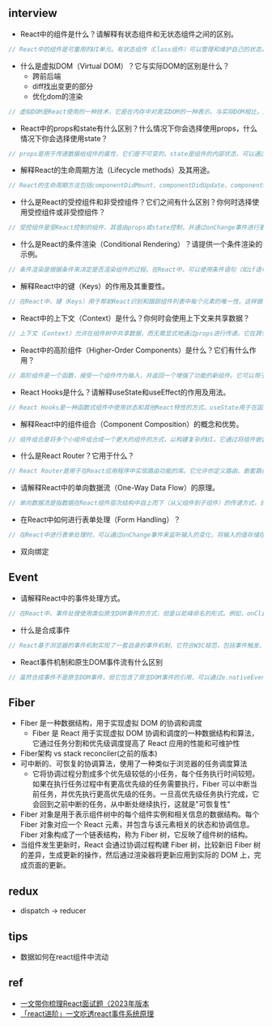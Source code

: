 ## interview
+ React中的组件是什么？请解释有状态组件和无状态组件之间的区别。
```js
// React中的组件是可重用的UI单元。有状态组件（Class组件）可以管理和维护自己的状态，可以通过this.state来访问和更新状态。无状态组件（函数组件）没有内部状态，仅依赖传入的props进行渲染。
```

+ 什么是虚拟DOM（Virtual DOM）？它与实际DOM的区别是什么？
    + 跨前后端
    + diff找出变更的部分
    + 优化dom的渲染
```js
// 虚拟DOM是React使用的一种技术，它是在内存中对真实DOM的一种表示。与实际DOM相比，虚拟DOM具有更快的操作速度和性能优化的能力。
```
+ React中的props和state有什么区别？什么情况下你会选择使用props，什么情况下你会选择使用state？
```js
// props是用于传递数据给组件的属性，它们是不可变的。state是组件的内部状态，可以通过this.setState来更新。通常，当数据需要从父组件传递给子组件时，使用props；当数据需要在组件内部进行管理和更新时，使用state。
```

+ 解释React的生命周期方法（Lifecycle methods）及其用途。
```js
// React的生命周期方法包括componentDidMount、componentDidUpdate、componentWillUnmount等，用于在组件的不同阶段执行相应的逻辑，例如在组件挂载后进行初始化操作、在更新后执行某些操作或在组件卸载前清理资源
```
+ 什么是React的受控组件和非受控组件？它们之间有什么区别？你何时选择使用受控组件或非受控组件？
```js
// 受控组件是受React控制的组件，其值由props或state控制，并通过onChange事件进行更新。非受控组件的值由DOM自身管理，通常使用ref来获取输入的值。受控组件适用于需要对数据进行精确控制的场景，非受控组件适用于简单的表单输入场景
```


+ 什么是React的条件渲染（Conditional Rendering）？请提供一个条件渲染的示例。
```js
// 条件渲染是根据条件来决定是否渲染组件的过程。在React中，可以使用条件语句（如if语句、三元表达式）或逻辑与（&&）运算符来进行条件渲染。
```
+ 解释React中的键（Keys）的作用及其重要性。
```js
// 在React中，键（Keys）用于帮助React识别和跟踪组件列表中每个元素的唯一性。这样做可以优化列表的更新性能，并确保正确地重新渲染元素。
```
+ React中的上下文（Context）是什么？你何时会使用上下文来共享数据？
```js
// 上下文（Context）允许在组件树中共享数据，而无需显式地通过props进行传递。它在跨多个层级的组件之间传递数据，可以避免逐层传递props的繁琐过程。
```
+ React中的高阶组件（Higher-Order Components）是什么？它们有什么作用？
```js
// 高阶组件是一个函数，接受一个组件作为输入，并返回一个增强了功能的新组件。它可以用于在多个组件之间共享逻辑或功能，实现代码的复用。
```
+ React Hooks是什么？请解释useState和useEffect的作用及用法。
```js
// React Hooks是一种函数式组件中使用状态和其他React特性的方式。useState用于在函数组件中使用状态，useEffect用于处理副作用操作，如订阅、数据获取等。
```
+ 解释React中的组件组合（Component Composition）的概念和优势。
```js
// 组件组合是将多个小组件组合成一个更大的组件的方式，以构建复杂的UI。它通过将组件嵌套和组合在一起，实现代码的可重用性和可维护性。
```

+ 什么是React Router？它用于什么？
```js
// React Router是用于在React应用程序中实现路由功能的库。它允许你定义路由、嵌套路由和路由参数，以实现单页面应用程序的导航和页面切换。
```
+ 请解释React中的单向数据流（One-Way Data Flow）的原理。
```js
// 单向数据流是指数据在React组件层次结构中自上而下（从父组件到子组件）的传递方式，保证了数据的可预测性和可控性。
```
+ 在React中如何进行表单处理（Form Handling）？
```js
// 在React中进行表单处理时，可以通过onChange事件来监听输入的变化，将输入的值存储在组件的state中，并在提交表单时进行处理。
```

+ 双向绑定

## Event
+ 请解释React中的事件处理方式。
```js
// 在React中，事件处理使用类似原生DOM事件的方式，但是以驼峰命名的形式。例如，onClick、onChange等。可以将事件处理函数作为属性传递给组件，并在函数中执行相应的操作。
```
+ 什么是合成事件
```js
// React基于浏览器的事件机制实现了一套自身的事件机制，它符合W3C规范，包括事件触发、事件冒泡、事件捕获、事件合成和事件派发等
```

+ React事件机制和原生DOM事件流有什么区别
```js
// 虽然合成事件不是原生DOM事件，但它包含了原生DOM事件的引用，可以通过e.nativeEvent访问
```

## Fiber
+ Fiber 是一种数据结构，用于实现虚拟 DOM 的协调和调度
    + Fiber 是 React 用于实现虚拟 DOM 协调和调度的一种数据结构和算法，它通过任务分割和优先级调度提高了 React 应用的性能和可维护性
+ Fiber架构 vs stack reconciler(之前的版本)
+ 可中断的、可恢复的协调算法，使用了一种类似于浏览器的任务调度算法
    + 它将协调过程分割成多个优先级较低的小任务，每个任务执行时间较短。如果在执行任务过程中有更高优先级的任务需要执行，Fiber 可以中断当前任务，并优先执行更高优先级的任务。一旦高优先级任务执行完成，它会回到之前中断的任务，从中断处继续执行，这就是"可恢复性"
+ Fiber 对象是用于表示组件树中的每个组件实例和相关信息的数据结构。每个 Fiber 对象对应一个 React 元素，并包含与该元素相关的状态和协调信息。Fiber 对象构成了一个链表结构，称为 Fiber 树，它反映了组件树的结构。
+ 当组件发生更新时，React 会通过协调过程构建 Fiber 树，比较新旧 Fiber 树的差异，生成更新的操作，然后通过渲染器将更新应用到实际的 DOM 上，完成页面的更新。

## redux
+ dispatch -> reducer


## tips
+ 数据如何在react组件中流动

## ref
+ [一文带你梳理React面试题（2023年版本](https://juejin.cn/post/7182382408807743548)
+ [「react进阶」一文吃透react事件系统原理](https://juejin.cn/post/6955636911214067720)